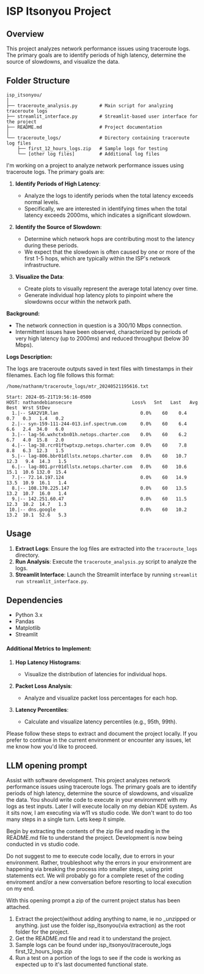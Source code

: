 # ISP Itsonyou Project

## Overview

This project analyzes network performance issues using traceroute logs. The primary goals are to identify periods of high latency, determine the source of slowdowns, and visualize the data.

## Folder Structure

```
isp_itsonyou/
│
├── traceroute_analysis.py        # Main script for analyzing traceroute logs
├── streamlit_interface.py        # Streamlit-based user interface for the project
├── README.md                     # Project documentation
│
└── traceroute_logs/              # Directory containing traceroute log files
    ├── first_12_hours_logs.zip   # Sample logs for testing
    └── [other log files]         # Additional log files
```
I'm working on a project to analyze network performance issues using traceroute logs. The primary goals are:

1. **Identify Periods of High Latency**:
   - Analyze the logs to identify periods when the total latency exceeds normal levels.
   - Specifically, we are interested in identifying times when the total latency exceeds 2000ms, which indicates a significant slowdown.

2. **Identify the Source of Slowdown**:
   - Determine which network hops are contributing most to the latency during these periods.
   - We expect that the slowdown is often caused by one or more of the first 1-5 hops, which are typically within the ISP's network infrastructure.

3. **Visualize the Data**:
   - Create plots to visually represent the average total latency over time.
   - Generate individual hop latency plots to pinpoint where the slowdowns occur within the network path.

**Background:**

- The network connection in question is a 300/10 Mbps connection.
- Intermittent issues have been observed, characterized by periods of very high latency (up to 2000ms) and reduced throughput (below 30 Mbps).

**Logs Description:**

The logs are traceroute outputs saved in text files with timestamps in their filenames. Each log file follows this format:

```
/home/nathanm/traceroute_logs/mtr_20240521195616.txt

Start: 2024-05-21T19:56:16-0500
HOST: nathandebiansecure                      Loss%   Snt   Last   Avg  Best  Wrst StDev
  1.|-- SAX2V1R.lan                              0.0%    60    0.4   0.7   0.3   1.4   0.2
  2.|-- syn-159-111-244-013.inf.spectrum.com     0.0%    60    6.4   6.6   2.4  34.0   6.0
  3.|-- lag-56.wxhctxbn01h.netops.charter.com    0.0%    60    6.2   6.7   4.0  15.8   2.0
  4.|-- lag-38.rcr01ftwptxzp.netops.charter.com  0.0%    60    7.8   8.8   6.3  12.3   1.5
  5.|-- lag-806.bbr01dllstx.netops.charter.com   0.0%    60   10.7  12.3   9.4  14.3   1.5
  6.|-- lag-801.prr01dllstx.netops.charter.com   0.0%    60   10.6  15.1  10.6 132.0  15.4
  7.|-- 72.14.197.124                            0.0%    60   14.9  13.5  10.9  16.1   1.4
  8.|-- 108.170.225.147                          0.0%    60   13.5  13.2  10.7  16.0   1.4
  9.|-- 142.251.60.47                            0.0%    60   11.5  12.3  10.2  14.7   1.3
 10.|-- dns.google                               0.0%    60   10.2  13.2  10.1  52.6   5.3
```

## Usage

1. **Extract Logs**: Ensure the log files are extracted into the `traceroute_logs` directory.
2. **Run Analysis**: Execute the `traceroute_analysis.py` script to analyze the logs.
3. **Streamlit Interface**: Launch the Streamlit interface by running `streamlit run streamlit_interface.py`.

## Dependencies

- Python 3.x
- Pandas
- Matplotlib
- Streamlit

#### Additional Metrics to Implement:

1. **Hop Latency Histograms**:
   - Visualize the distribution of latencies for individual hops.

2. **Packet Loss Analysis**:
   - Analyze and visualize packet loss percentages for each hop.

3. **Latency Percentiles**:
   - Calculate and visualize latency percentiles (e.g., 95th, 99th).

Please follow these steps to extract and document the project locally. If you prefer to continue in the current environment or encounter any issues, let me know how you'd like to proceed.


## LLM opening prompt

Assist with software development. This project analyzes network performance issues using traceroute logs. The primary goals are to identify periods of high latency, determine the source of slowdowns, and visualize the data. You should write code to execute in your environment with my logs as test inputs. Later I will execute locally on my debian KDE system. As it sits now, I am executing via w11 vs studio code. We don't want to do too many steps in a single turn. Lets keep it simple.

Begin by extracting the contents of the zip file and reading in the README.md file to understand the project.
Development is now being conducted in vs studio code.

Do not suggest to me to execute code locally, due to errors in your environment. Rather, troubleshoot why the errors in your environment are happening via breaking the process into smaller steps, using print statements ect. We will probably go for a complete reset of the coding enviroment and/or a new conversation before resorting to local execution on my end.

With this opening prompt a zip of the current project status has been attached.

1. Extract the project(without adding anything to name, ie no _unzipped or anything. just use the folder isp_itsonyou(via extraction) as the root folder for the project.
2. Get the README.md file and read it to understand the project.
3. Sample logs can be found under isp_itsonyou\traceroute_logs first_12_hours_logs.zip
4. Run a test on a portion of the logs to see if the code is working as expected up to it's last documented functional state.

